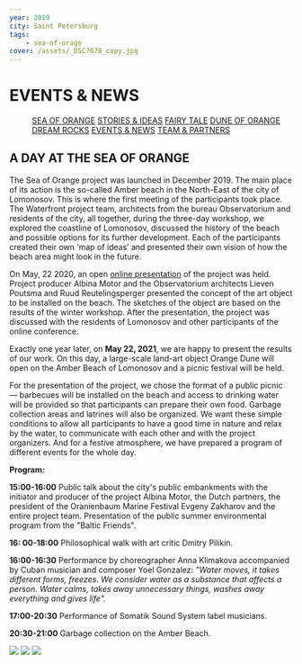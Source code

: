 ```yaml
---
year: 2019
city: Saint Petersburg
tags:
    - sea-of-orage
cover: /assets/_DSC7078_copy.jpg
---
```


# EVENTS & NEWS

<Menu>
<a href="/sea-of-orange">SEA OF ORANGE</a>
<a href="/sea-of-orange/stories-and-ideas">STORIES & IDEAS</a>
<a href="/sea-of-orange/fairytale">FAIRY TALE</a>
<a href="/sea-of-orange/dune-of-orange">DUNE OF ORANGE</a>
<a href="/sea-of-orange/dreamrocks">DREAM ROCKS</a>
<a href="/sea-of-orange/events-and-news">EVENTS & NEWS</a>
<a href="/sea-of-orange/team-and-partners">TEAM & PARTNERS</a>
</Menu>

## A DAY AT THE SEA OF ORANGE

The Sea of Orange project was launched in December 2019. The main place of its action is the so-called Amber beach in the North-East of the city of Lomonosov. This is where the first meeting of the participants took place. The Waterfront project team, architects from the bureau Observatorium and residents of the city, all together, during the three-day workshop, we explored the coastline of Lomonosov, discussed the history of the beach and possible options for its further development. Each of the participants created their own ‘map of ideas’ and presented their own vision of how the beach area might look in the future.

On May, 22 2020,  an open [online presentation](https://www.youtube.com/watch?v=8fta_muHcm0) of the project was held. Project producer Albina Motor and the Observatorium architects Lieven Poutsma and Ruud Reutelingsperger presented the concept of the art object to be installed on the beach. The sketches of the object are based on the results of the winter workshop. After the presentation, the project was discussed with the residents of Lomonosov and other participants of the online conference.

Exactly one year later, on **May 22, 2021**, we are happy to present the results of our work. On this day, a large-scale land-art object Orange Dune will open on the Amber Beach of Lomonosov and a picnic festival will be held.

For the presentation of the project, we chose the format of a public picnic — barbecues will be installed on the beach and access to drinking water will be provided so that participants can prepare their own food. Garbage collection areas and latrines will also be organized. We want these simple conditions to allow all participants to have a good time in nature and relax by the water, to communicate with each other and with the project organizers. And for a festive atmosphere, we have prepared a program of different events for the whole day.

**Program:**

**15:00-16:00** Public talk about the city's public embankments with the initiator and producer of the project Albina Motor, the Dutch partners, the president of the Oranienbaum Marine Festival Evgeny Zakharov and the entire project team. Presentation of the public summer environmental program from the  "Baltic Friends".

**16: 00-18:00** Philosophical walk with art critic Dmitry Pilikin.

**16:00-16:30** Performance by choreographer Anna Klimakova accompanied by Cuban musician and composer Yoel Gonzalez: *"Water moves, it takes different forms, freezes. We consider water as a substance that affects a person. Water calms, takes away unnecessary things, washes away everything and gives life".*

**17:00-20:30** Performance of Somatik Sound System label musicians.

**20:30-21:00** Garbage collection on the Amber Beach.

<Carousel>
<img src="/assets/DJI_0174 copy.jpg"/>
<img src="/assets/DJI_0188 copy.jpg"/>
<img src="/assets/DJI_0196 copy.jpg"/>    
</Carousel>

